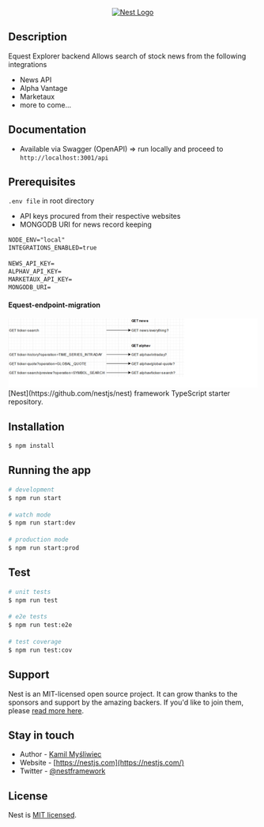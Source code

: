 <p align="center">
  <a href="http://nestjs.com/" target="blank"><img src="https://nestjs.com/img/logo-small.svg" width="200" alt="Nest Logo" /></a>
</p>

## Description
Equest Explorer backend
Allows search of stock news from the following integrations
- News API
- Alpha Vantage
- Marketaux
- more to come...
  
## Documentation
- Available via Swagger (OpenAPI) => run locally and proceed to `http://localhost:3001/api`


## Prerequisites
`.env file` in root directory
- API keys procured from their respective websites
- MONGODB URI for news record keeping

```
NODE_ENV="local"
INTEGRATIONS_ENABLED=true

NEWS_API_KEY=
ALPHAV_API_KEY=
MARKETAUX_API_KEY=
MONGODB_URI=
```

#### Equest-endpoint-migration
<img src="equest_endpoint_migration.png" />
[Nest](https://github.com/nestjs/nest) framework TypeScript starter repository.

## Installation

```bash
$ npm install
```

## Running the app

```bash
# development
$ npm run start

# watch mode
$ npm run start:dev

# production mode
$ npm run start:prod
```

## Test

```bash
# unit tests
$ npm run test

# e2e tests
$ npm run test:e2e

# test coverage
$ npm run test:cov
```

## Support

Nest is an MIT-licensed open source project. It can grow thanks to the sponsors and support by the amazing backers. If you'd like to join them, please [read more here](https://docs.nestjs.com/support).

## Stay in touch

- Author - [Kamil Myśliwiec](https://kamilmysliwiec.com)
- Website - [https://nestjs.com](https://nestjs.com/)
- Twitter - [@nestframework](https://twitter.com/nestframework)

## License

Nest is [MIT licensed](LICENSE).
